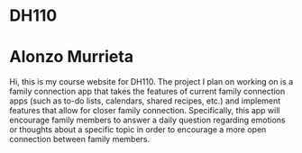 # DH110
<h1>Alonzo Murrieta</h1>
Hi, this is my course website for DH110. 
The project I plan on working on is a family connection app that takes the features of current family connection apps (such as to-do lists, calendars, shared recipes, etc.) and implement features that allow for closer family connection. Specifically, this app will encourage family members to answer a daily question regarding emotions or thoughts about a specific topic in order to encourage a more open connection between family members.
